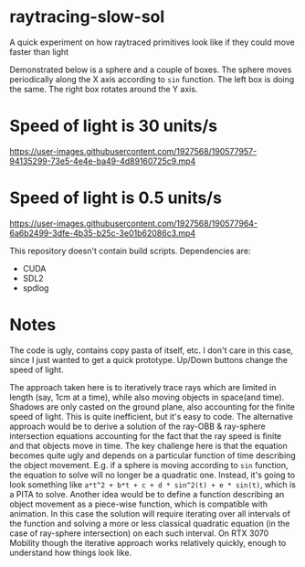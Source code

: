 # raytracing-slow-sol
A quick experiment on how raytraced primitives look like if they could move faster than light 

Demonstrated below is a sphere and a couple of boxes. The sphere moves periodically along the X axis according to `sin` function. The left box is doing the same. The right box rotates around the Y axis.

# Speed of light is 30 units/s
https://user-images.githubusercontent.com/1927568/190577957-94135299-73e5-4e4e-ba49-4d89160725c9.mp4

# Speed of light is 0.5 units/s
https://user-images.githubusercontent.com/1927568/190577964-6a6b2499-3dfe-4b35-b25c-3e01b62086c3.mp4

This repository doesn't contain build scripts.
Dependencies are:

- CUDA
- SDL2
- spdlog

# Notes

The code is ugly, contains copy pasta of itself, etc. I don't care in this case, since I just wanted to get a quick prototype.
Up/Down buttons change the speed of light.

The approach taken here is to iteratively trace rays which are limited in length (say, 1cm at a time), while also moving objects in space(and time). Shadows are only casted on the ground plane, also accounting for the finite speed of light. This is quite inefficient, but it's easy to code. The alternative approach would be to derive a solution of the ray-OBB & ray-sphere intersection equations accounting for the fact that the ray speed is finite and that objects move in time. The key challenge here is that the equation becomes quite ugly and depends on a particular function of time describing the object movement. E.g. if a sphere is moving according to `sin` function, the equation to solve will no longer be a quadratic one. Instead, it's going to look something like `a*t^2 + b*t + c + d * sin^2(t) + e * sin(t)`, which is a PITA to solve. Another idea would be to define a function describing an object movement as a piece-wise function, which is compatible with animation. In this case the solution will require iterating over all intervals of the function and solving a more or less classical quadratic equation (in the case of ray-sphere intersection) on each such interval.
On RTX 3070 Mobility though the iterative approach works relatively quickly, enough to understand how things look like.
